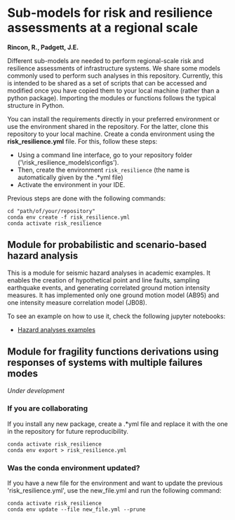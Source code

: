 # Sub-models for risk and resilience assessments at a regional scale

**Rincon, R., Padgett, J.E.**

Different sub-models are needed to perform regional-scale risk and resilience assessments of infrastructure systems. We share some models commonly used to perform such analyses in this repository. Currently, this is intended to be shared as a set of scripts that can be accessed and modified once you have copied them to your local machine (rather than a python package). Importing the modules or functions follows the typical structure in Python.

You can install the requirements directly in your preferred environment or use the environment shared in the repository. For the latter, clone this repository to your local machine. Create a conda environment using the **risk_resilience.yml** file. For this, follow these steps: 
- Using a command line interface, go to your repository folder ('\risk_resilience_models\configs').
- Then, create the environment `risk_resilience` (the name is automatically given by the .*yml file)
- Activate the environment in your IDE. 

Previous steps are done with the following commands:

```shell
cd "path/of/your/repository"
conda env create -f risk_resilience.yml
conda activate risk_resilience
```

## Module for probabilistic and scenario-based hazard analysis

This is a module for seismic hazard analyses in academic examples. It enables the creation of hypothetical point and line faults, sampling earthquake events, and generating correlated ground motion intensity measures. It has implemented only one ground motion model (AB95) and one intensity measure correlation model (JB08).

To see an example on how to use it, check the following jupyter notebooks:
- [Hazard analyses examples](notebooks/hazard_example.ipynb)


## Module for fragility functions derivations using responses of systems with multiple failures modes

_Under development_



### If you are collaborating

If you install any new package, create a .*yml file and replace it with the one in the repository for future reproducibility.

```shell
conda activate risk_resilience
conda env export > risk_resilience.yml
```

### Was the conda environment updated?

If you have a new file for the environment and want to update the previous 'risk_resilience.yml', use the new_file.yml and run the following command:

```shell
conda activate risk_resilience
conda env update --file new_file.yml --prune
```
